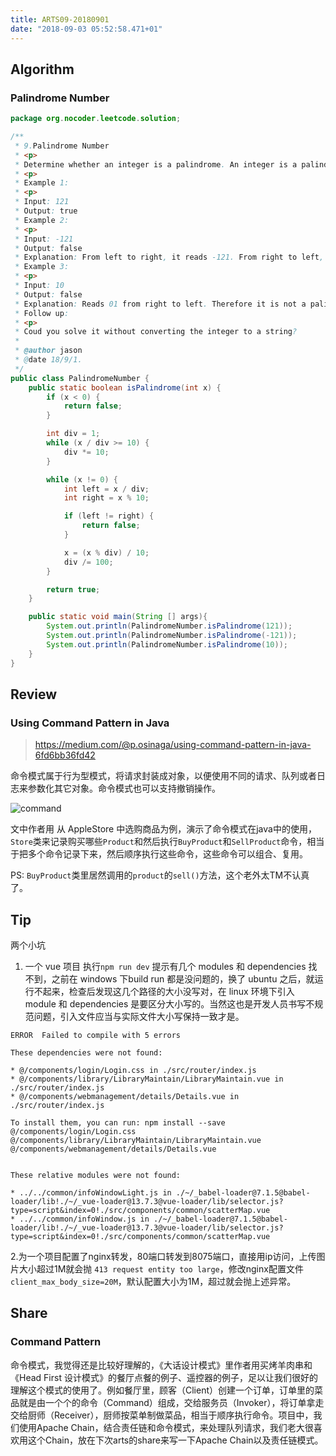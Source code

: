 ```yaml
---
title: ARTS09-20180901
date: "2018-09-03 05:52:58.471+01"
---
```

## Algorithm

### Palindrome Number

```java
package org.nocoder.leetcode.solution;

/**
 * 9.Palindrome Number
 * <p>
 * Determine whether an integer is a palindrome. An integer is a palindrome when it reads the same backward as forward.
 * <p>
 * Example 1:
 * <p>
 * Input: 121
 * Output: true
 * Example 2:
 * <p>
 * Input: -121
 * Output: false
 * Explanation: From left to right, it reads -121. From right to left, it becomes 121-. Therefore it is not a palindrome.
 * Example 3:
 * <p>
 * Input: 10
 * Output: false
 * Explanation: Reads 01 from right to left. Therefore it is not a palindrome.
 * Follow up:
 * <p>
 * Coud you solve it without converting the integer to a string?
 *
 * @author jason
 * @date 18/9/1.
 */
public class PalindromeNumber {
    public static boolean isPalindrome(int x) {
        if (x < 0) {
            return false;
        }

        int div = 1;
        while (x / div >= 10) {
            div *= 10;
        }

        while (x != 0) {
            int left = x / div;
            int right = x % 10;

            if (left != right) {
                return false;
            }

            x = (x % div) / 10;
            div /= 100;
        }

        return true;
    }

    public static void main(String [] args){
        System.out.println(PalindromeNumber.isPalindrome(121));
        System.out.println(PalindromeNumber.isPalindrome(-121));
        System.out.println(PalindromeNumber.isPalindrome(10));
    }
}
```

## Review

### Using Command Pattern in Java

> https://medium.com/@p.osinaga/using-command-pattern-in-java-6fd6bb36fd42

命令模式属于行为型模式，将请求封装成对象，以便使用不同的请求、队列或者日志来参数化其它对象。命令模式也可以支持撤销操作。

![command](https://raw.githubusercontent.com/yangjinlong86/nocoder/master/data/images/design-pattern/command.jpeg)

文中作者用 从 AppleStore 中选购商品为例，演示了命令模式在java中的使用，`Store`类来记录购买哪些`Product`和然后执行`BuyProduct`和`SellProduct`命令，相当于把多个命令记录下来，然后顺序执行这些命令，这些命令可以组合、复用。

PS: `BuyProduct`类里居然调用的`product`的`sell()`方法，这个老外太TM不认真了。

## Tip

两个小坑

1. 一个 vue 项目 执行`npm run dev` 提示有几个 modules 和 dependencies 找不到，之前在 windows 下build run 都是没问题的，换了 ubuntu 之后，就运行不起来，检查后发现这几个路径的大小没写对，在 linux 环境下引入 module 和 dependencies 是要区分大小写的。当然这也是开发人员书写不规范问题，引入文件应当与实际文件大小写保持一致才是。

```
ERROR  Failed to compile with 5 errors

These dependencies were not found:

* @/components/login/Login.css in ./src/router/index.js
* @/components/library/LibraryMaintain/LibraryMaintain.vue in ./src/router/index.js
* @/components/webmanagement/details/Details.vue in ./src/router/index.js

To install them, you can run: npm install --save @/components/login/Login.css @/components/library/LibraryMaintain/LibraryMaintain.vue @/components/webmanagement/details/Details.vue


These relative modules were not found:

* ../../common/infoWindowLight.js in ./~/_babel-loader@7.1.5@babel-loader/lib!./~/_vue-loader@13.7.3@vue-loader/lib/selector.js?type=script&index=0!./src/components/common/scatterMap.vue
* ../../common/infoWindow.js in ./~/_babel-loader@7.1.5@babel-loader/lib!./~/_vue-loader@13.7.3@vue-loader/lib/selector.js?type=script&index=0!./src/components/common/scatterMap.vue
```

2.为一个项目配置了nginx转发，80端口转发到8075端口，直接用ip访问，上传图片大小超过1M就会抛 `413 request entity too large`，修改nginx配置文件 `client_max_body_size=20M`，默认配置大小为1M，超过就会抛上述异常。

## Share

### Command Pattern

命令模式，我觉得还是比较好理解的，《大话设计模式》里作者用买烤羊肉串和《Head First 设计模式》的餐厅点餐的例子、遥控器的例子，足以让我们很好的理解这个模式的使用了。例如餐厅里，顾客（Client）创建一个订单，订单里的菜品就是由一个个的命令（Command）组成，交给服务员（Invoker），将订单拿走交给厨师（Receiver），厨师按菜单制做菜品，相当于顺序执行命令。项目中，我们使用Apache Chain，结合责任链和命令模式，来处理队列请求，我们老大很喜欢用这个Chain，放在下次arts的share来写一下Apache Chain以及责任链模式。
